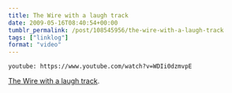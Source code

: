 ```yaml
---
title: The Wire with a laugh track
date: 2009-05-16T08:40:54+00:00
tumblr_permalink: /post/108545956/the-wire-with-a-laugh-track
tags: ["linklog"]
format: "video"
---
```


`youtube: https://www.youtube.com/watch?v=WDIi0dzmvpE`

[The Wire with a laugh track][1].

[1]: https://www.youtube.com/watch?v=WDIi0dzmvpE
